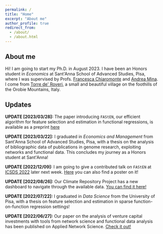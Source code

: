 ```yaml
---
permalink: /
title: "Home"
excerpt: "About me"
author_profile: true
redirect_from: 
  - /about/
  - /about.html
---
```


## About me

Hi! I am going to start my Ph.D. in August 2023. I have been an Honors student in *Economics* at Sant'Anna School of Advanced Studies, Pisa, where I was supervised by Profs. [Francesca Chiaromonte](https://sites.psu.edu/chiaromonte/) and [Andrea Mina](https://www.santannapisa.it/en/andrea-mina). I come from [Torre de' Roveri](https://scontent-mxp2-1.xx.fbcdn.net/v/t39.30808-6/274085875_317132230453227_2904188665411723936_n.jpg?_nc_cat=105&ccb=1-7&_nc_sid=e3f864&_nc_ohc=-Z2NXLZJwlQAX9pCNJm&_nc_ht=scontent-mxp2-1.xx&oh=00_AfAnFqf6mJKA0B4gTlvuC8xlLcTcGQI2s63lmcGysVju2g&oe=643360BE), a small and beautiful village on the foothills of the Orobie Mountains, Italy.

## Updates

**UPDATE [2023/03/28]:** The paper introducing `FAStEN`, our efficient algorithm for feature selection and estimation in functional regressions, is available as a preprint [here](https://arxiv.org/abs/2303.14801)

**UPDATE [2023/03/22]:** I graduated in *Economics and Management* from Sant'Anna School of Advanced Studies, Pisa, with a thesis on the analysis of bibliographic data of publications in genome research, exploiting networks and functional data. This concludes my journey as a Honors student at Sant'Anna!

**UPDATE [2022/12/09]:** I am going to give a contributed talk on `FAStEN` at [ICSDS 2022](https://sites.google.com/view/icsds2022/home?authuser=0) later next week. [Here](https://testalorenzo.github.io/files/FAStEN_poster.pdf) you can also find a poster on it!

**UPDATE [2022/08/26]:** Our Climate Repository Project has a new dashboard to navigate through the available data. [You can find it here!](https://climaterepo.streamlitapp.com/)

**UPDATE [2022/07/22]:** I graduated in *Data Science* from the University of Pisa, with a thesis on feature selection and estimation in sparse function-on-function regression settings!

**UPDATE [2022/06/27]:** Our paper on the analysis of venture capital investments with tools from network science and functional data analysis has been published on Applied Network Science. [Check it out!](https://doi.org/10.1007/s41109-022-00482-y)